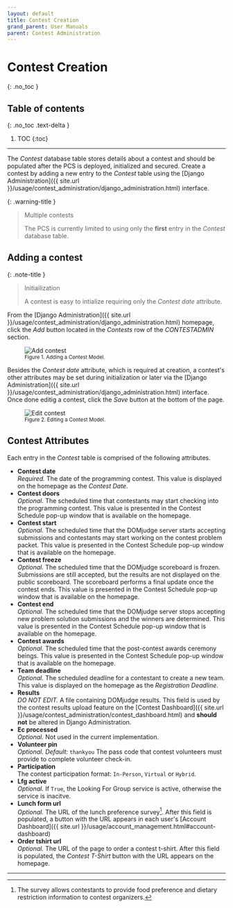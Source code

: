 ```yaml
---
layout: default
title: Contest Creation
grand_parent: User Manuals
parent: Contest Administration
---
```


# Contest Creation
{: .no_toc }

## Table of contents
{: .no_toc .text-delta }

1. TOC
{:toc}

---

The *Contest* database table stores details about a contest and should be populated after the PCS is deployed, initialized and secured. Create a contest by adding a new entry to the *Contest* table using the [Django Administration]({{ site.url }}/usage/contest_administration/django_administration.html) interface.

{: .warning-title }
> Multiple contests
>
> The PCS is currently limited to using only the **first** entry in the *Contest* database table. 

## Adding a contest

{: .note-title }
> Initiailization
>
> A contest is easy to intialize requiring only the *Contest date* attribute.

From the [Django Administration]({{ site.url }}/usage/contest_administration/django_administration.html) homepage, click the *Add* button located in the *Contests* row of the *CONTESTADMIN* section.

<figure>
    <img src="{{site.url}}/assets/images/contest_administration/add_contest.png?raw=true" alt="Add contest"/>
    <figcaption><small>Figure 1. Adding a Contest Model.</small></figcaption>
</figure>

Besides the *Contest date* attribute, which is required at creation, a contest's other attributes may be set during initialization or later via the [Django Administration]({{ site.url }}/usage/contest_administration/django_administration.html) interface. Once done editig a contest, click the *Save* button at the bottom of the page.

<figure>
    <img src="{{site.url}}/assets/images/contest_administration/manage_contest.png?raw=true" alt="Edit contest"/>
    <figcaption><small>Figure 2. Editing a Contest Model.</small></figcaption>
</figure>

## Contest Attributes

Each entry in the *Contest* table is comprised of the following attributes.

- **Contest date**   
  *Required.* The date of the programming contest. This value is displayed on the homepage as the *Contest Date*. 
- **Contest doors**  
  *Optional.* The scheduled time that contestants may start checking into the programming contest. This value is presented in the Contest Schedule pop-up window that is available on the homepage. 
- **Contest start**  
  *Optional.* The scheduled time that the DOMjudge server starts accepting submissions and contestants may start working on the contest problem packet. This value is presented in the Contest Schedule pop-up window that is available on the homepage. 
- **Contest freeze**  
  *Optional.* The scheduled time that the DOMjudge scoreboard is frozen. Submissions are still accepted, but the results are not displayed on the public scoreboard. The scoreboard performs a final update once the contest ends. This value is presented in the Contest Schedule pop-up window that is available on the homepage. 
- **Contest end**  
  *Optional.* The scheduled time that the DOMjudge server stops accepting new problem solution submissions and the winners are determined. This value is presented in the Contest Schedule pop-up window that is available on the homepage. 
- **Contest awards**  
  *Optional.* The scheduled time that the post-contest awards ceremony beings. This value is presented in the Contest Schedule pop-up window that is available on the homepage. 
- **Team deadline**  
  *Optional.* The scheduled deadline for a contestant to create a new team. This value is displayed on the homepage as the *Registration Deadline*.
- **Results**  
  *DO NOT EDIT.* A file containing DOMjudge results. This field is used by the contest results upload feature on the [Contest Dashboard]({{ site.url }}/usage/contest_administration/contest_dashboard.html) and **should not** be altered in Django Administration.  
- **Ec processed**  
  *Optional.* Not used in the current implementation.
- **Volunteer pin**  
  *Optional. Default:* `thankyou` The pass code that contest volunteers must provide to complete volunteer check-in.
- **Participation**  
  The contest participation format: `In-Person`, `Virtual` or `Hybrid`.
- **Lfg active**  
  *Optional.* If `True`, the Looking For Group service is active, otherwise the service is inacitve. 
- **Lunch form url**  
  *Optional.* The URL of the lunch preference survey[^1]. After this field is populated, a button with the URL appears in each user's [Account Dashboard]({{ site.url }}/usage/account_management.html#account-dashboard)
- **Order tshirt url**  
  *Optional.* The URL of the page to order a contest t-shirt. After this field is populated, the *Contest T-Shirt* button with the URL appears on the homepage. 

---
[^1]: The survey allows contestants to provide food preference and dietary restriction information to contest organizers.
